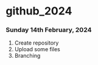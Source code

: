 # github_2024

### Sunday 14th February, 2024

1. Create repository
2. Upload some files
3. Branching
